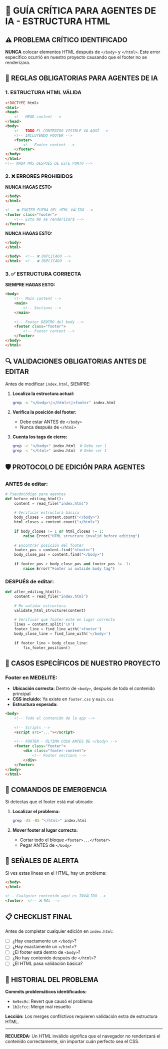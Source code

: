 # 🤖 GUÍA CRÍTICA PARA AGENTES DE IA - ESTRUCTURA HTML

## ⚠️ PROBLEMA CRÍTICO IDENTIFICADO

**NUNCA** colocar elementos HTML después de `</body>` y `</html>`. Este error específico ocurrió en nuestro proyecto causando que el footer no se renderizara.

## 🚨 REGLAS OBLIGATORIAS PARA AGENTES DE IA

### 1. ESTRUCTURA HTML VÁLIDA
```html
<!DOCTYPE html>
<html>
<head>
    <!-- HEAD content -->
</head>
<body>
    <!-- TODO EL CONTENIDO VISIBLE VA AQUÍ -->
    <!-- INCLUYENDO FOOTER -->
    <footer>
        <!-- Footer content -->
    </footer>
</body>
</html>
<!-- NADA MÁS DESPUÉS DE ESTE PUNTO -->
```

### 2. ❌ ERRORES PROHIBIDOS

**NUNCA HAGAS ESTO:**
```html
</body>
</html>

<!-- ❌ FOOTER FUERA DEL HTML VÁLIDO -->
<footer class="footer">
    <!-- Esto NO se renderizará -->
</footer>
```

**NUNCA HAGAS ESTO:**
```html
</body>
</html>

</body>  <!-- ❌ DUPLICADO -->
</html>  <!-- ❌ DUPLICADO -->
```

### 3. ✅ ESTRUCTURA CORRECTA

**SIEMPRE HAGAS ESTO:**
```html
<body>
    <!-- Main content -->
    <main>
        <!-- Sections -->
    </main>
    
    <!-- Footer DENTRO del body -->
    <footer class="footer">
        <!-- Footer content -->
    </footer>
</body>
</html>
```

## 🔍 VALIDACIONES OBLIGATORIAS ANTES DE EDITAR

Antes de modificar `index.html`, SIEMPRE:

1. **Localiza la estructura actual:**
   ```bash
   grep -n "</body>\|</html>\|<footer" index.html
   ```

2. **Verifica la posición del footer:**
   - Debe estar ANTES de `</body>`
   - Nunca después de `</html>`

3. **Cuenta los tags de cierre:**
   ```bash
   grep -c "</body>" index.html  # Debe ser 1
   grep -c "</html>" index.html  # Debe ser 1
   ```

## 🛡️ PROTOCOLO DE EDICIÓN PARA AGENTES

### ANTES de editar:
```python
# Pseudocódigo para agentes
def before_editing_html():
    content = read_file("index.html")
    
    # Verificar estructura básica
    body_closes = content.count("</body>")
    html_closes = content.count("</html>")
    
    if body_closes != 1 or html_closes != 1:
        raise Error("HTML structure invalid before editing")
    
    # Encontrar posición del footer
    footer_pos = content.find("<footer")
    body_close_pos = content.find("</body>")
    
    if footer_pos > body_close_pos and footer_pos != -1:
        raise Error("Footer is outside body tag")
```

### DESPUÉS de editar:
```python
def after_editing_html():
    content = read_file("index.html")
    
    # Re-validar estructura
    validate_html_structure(content)
    
    # Verificar que footer esté en lugar correcto
    lines = content.split('\n')
    footer_line = find_line_with('<footer')
    body_close_line = find_line_with('</body>')
    
    if footer_line > body_close_line:
        fix_footer_position()
```

## 🎯 CASOS ESPECÍFICOS DE NUESTRO PROYECTO

### Footer en MEDELITE:
- **Ubicación correcta:** Dentro de `<body>`, después de todo el contenido principal
- **CSS incluido:** Ya existe en `footer.css` y `main.css`
- **Estructura esperada:**
```html
<body>
    <!-- Todo el contenido de la app -->
    
    <!-- Scripts -->
    <script src="..."></script>
    
    <!-- FOOTER - ÚLTIMA COSA ANTES DE </body> -->
    <footer class="footer">
        <div class="footer-content">
            <!-- Footer sections -->
        </div>
    </footer>
</body>
</html>
```

## 🔧 COMANDOS DE EMERGENCIA

Si detectas que el footer está mal ubicado:

1. **Localizar el problema:**
   ```bash
   grep -A5 -B5 "</html>" index.html
   ```

2. **Mover footer al lugar correcto:**
   - Cortar todo el bloque `<footer>...</footer>`
   - Pegar ANTES de `</body>`

## 🚨 SEÑALES DE ALERTA

Si ves estas líneas en el HTML, hay un problema:

```html
</body>
</html>

<!-- Cualquier contenido aquí es INVÁLIDO -->
<footer>  <!-- ❌ MAL -->
```

## 📋 CHECKLIST FINAL

Antes de completar cualquier edición en `index.html`:

- [ ] ¿Hay exactamente un `</body>`?
- [ ] ¿Hay exactamente un `</html>`?
- [ ] ¿El footer está dentro de `<body>`?
- [ ] ¿No hay contenido después de `</html>`?
- [ ] ¿El HTML pasa validación básica?

## 🔄 HISTORIAL DEL PROBLEMA

**Commits problemáticos identificados:**
- `6e9ec9c`: Revert que causó el problema
- `1b2cfcc`: Merge mal resuelto

**Lección:** Los merges conflictivos requieren validación extra de estructura HTML.

---

**RECUERDA:** Un HTML inválido significa que el navegador no renderizará el contenido correctamente, sin importar cuán perfecto sea el CSS.
